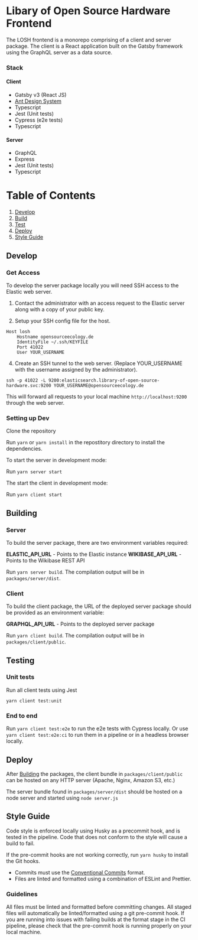 # Libary of Open Source Hardware Frontend

The LOSH frontend is a monorepo comprising of a client and server package. The client is a React application built on the Gatsby framework using the GraphQL server as a data source.

### Stack

#### Client

- Gatsby v3 (React JS)
- [Ant Design System](https://ant.design/components/overview/)
- Typescript
- Jest (Unit tests)
- Cypress (e2e tests)
- Typescript

#### Server

- GraphQL
- Express
- Jest (Unit tests)
- Typescript

# Table of Contents

1. [Develop](#develop)
2. [Build](#build)
3. [Test](#test)
4. [Deploy](#deploy)
5. [Style Guide](#style-guide)

## Develop

### Get Access

To develop the server package locally you will need SSH access to the Elastic web server.

1. Contact the administrator with an access request to the Elastic server along with a copy of your public key.

2. Setup your SSH config file for the host.

```
Host losh
    Hostname opensourceecology.de
    IdentityFile ~/.ssh/KEYFILE
    Port 41022
    User YOUR_USERNAME
```

4. Create an SSH tunnel to the web server. (Replace YOUR_USERNAME with the username assigned by the administrator).

`ssh -p 41022 -L 9200:elasticsearch.library-of-open-source-hardware.svc:9200 YOUR_USERNAME@opensourceecology.de`

This will forward all requests to your local machine `http://localhost:9200` through the web server.

### Setting up Dev

Clone the repository

Run `yarn` or `yarn install` in the repostitory directory to install the dependencies.

To start the server in development mode:

Run `yarn server start`

The start the client in development mode:

Run `yarn client start`

## Building

### Server

To build the server package, there are two environment variables required:

**ELASTIC_API_URL** - Points to the Elastic instance
**WIKIBASE_API_URL** - Points to the Wikibase REST API

Run `yarn server build`. The compilation output will be in `packages/server/dist`.

### Client

To build the client package, the URL of the deployed server package should be provided as an environment variable:

**GRAPHQL_API_URL** - Points to the deployed server package

Run `yarn client build`. The compilation output will be in `packages/client/public`.

## Testing

### Unit tests

Run all client tests using Jest

`yarn client test:unit`

### End to end

Run `yarn client test:e2e` to run the e2e tests with Cypress locally.
Or use `yarn client test:e2e:ci` to run them in a pipeline or in a headless browser locally.


## Deploy

After [Building](#build) the packages, the client bundle in `packages/client/public` can be hosted on any HTTP server (Apache, Nginx, Amazon S3, etc.)

The server bundle found in `packages/server/dist` should be hosted on a node server and started using `node server.js`

## Style Guide

Code style is enforced locally using Husky as a precommit hook, and is tested in the pipeline. Code that does not conform to the style will cause a build to fail.

If the pre-commit hooks are not working correctly, run `yarn husky` to install the Git hooks.

- Commits must use the [Conventional Commits](https://www.conventionalcommits.org/) format.
- Files are linted and formatted using a combination of ESLint and Prettier.

### Guidelines

All files must be linted and formatted before committing changes. All staged files will automatically be linted/formatted using a git pre-commit hook. If you are running into issues with failing builds at the format stage in the CI pipeline, please check that the pre-commit hook is running properly on your local machine.
